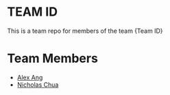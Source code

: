 # TEAM ID
This is a team repo for members of the team {Team ID}

# Team Members
* [Alex Ang](members/alexAng.md)
* [Nicholas Chua](members/nicholasChua.md)

